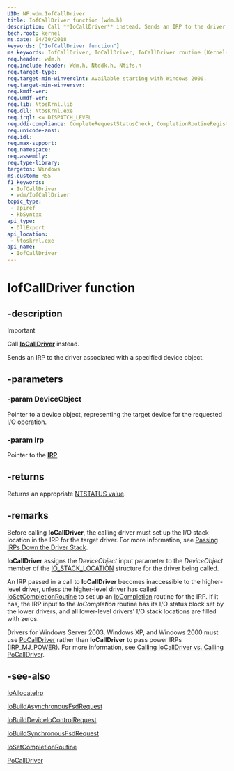 ```yaml
---
UID: NF:wdm.IofCallDriver
title: IofCallDriver function (wdm.h)
description: Call **IoCallDriver** instead. Sends an IRP to the driver associated with a specified device object.
tech.root: kernel
ms.date: 04/30/2018
keywords: ["IofCallDriver function"]
ms.keywords: IofCallDriver, IoCallDriver, IoCallDriver routine [Kernel-Mode Driver Architecture], k104_8579a946-2f96-455f-825c-c3f86caba99c.xml, kernel.iocalldriver, wdm/IoCallDriver
req.header: wdm.h
req.include-header: Wdm.h, Ntddk.h, Ntifs.h
req.target-type: 
req.target-min-winverclnt: Available starting with Windows 2000.
req.target-min-winversvr: 
req.kmdf-ver: 
req.umdf-ver: 
req.lib: NtosKrnl.lib
req.dll: NtosKrnl.exe
req.irql: <= DISPATCH_LEVEL
req.ddi-compliance: CompleteRequestStatusCheck, CompletionRoutineRegistered, DeleteDevice, ForwardedAtBadIrql, ForwardedAtBadIrqlAllocate, ForwardedAtBadIrqlFsdAsync, ForwardedAtBadIrqlFsdSync, IoAllocateForward, IoAllocateIrpSignalEventInCompletionTimeout, IoBuildDeviceControlWait, IoBuildDeviceControlWaitTimeout, IoBuildFsdForward, IoBuildSynchronousFsdRequestWait, IoBuildSynchronousFsdRequestWaitTimeout, IoSetCompletionRoutineExCheck, IrpProcessingComplete, LowerDriverReturn, MarkDevicePower, MarkingQueuedIrps, MarkIrpPending, MarkIrpPending2, MarkPower, MarkPowerDown, MarkQueryRelations, MarkStartDevice, PendedCompletedRequest, PendedCompletedRequest2, PendedCompletedRequest3, PendedCompletedRequestEx, PnpIrpCompletion, PowerDownFail, PowerUpFail, RemoveLockForward, RemoveLockForward2, RemoveLockForwardDeviceControl, RemoveLockForwardDeviceControl2, RemoveLockForwardDeviceControlInternal, RemoveLockForwardDeviceControlInternal2, RemoveLockForwardRead, RemoveLockForwardRead2, RemoveLockForwardWrite, RemoveLockForwardWrite2, RemoveLockMnRemove2, RemoveLockMnSurpriseRemove, RemoveLockQueryMnRemove, TargetRelationNeedsRef, WmiForward, HwStorPortProhibitedDDIs
req.unicode-ansi: 
req.idl: 
req.max-support: 
req.namespace: 
req.assembly: 
req.type-library: 
targetos: Windows
ms.custom: RS5
f1_keywords:
 - IofCallDriver
 - wdm/IofCallDriver
topic_type:
 - apiref
 - kbSyntax
api_type:
 - DllExport
api_location:
 - Ntoskrnl.exe
api_name:
 - IofCallDriver
---
```


# IofCallDriver function


## -description

> [!IMPORTANT]
> Call [**IoCallDriver**](./nf-wdm-iocalldriver.md) instead.

Sends an IRP to the driver associated with a specified device object.

## -parameters

### -param DeviceObject

Pointer to a device object, representing the target device for the requested I/O operation.

### -param Irp

Pointer to the [**IRP**](ns-wdm-_irp.md).

## -returns

Returns an appropriate [NTSTATUS value](/windows-hardware/drivers/kernel/ntstatus-values).

## -remarks

Before calling <b>IoCallDriver</b>, the calling driver must set up the I/O stack location in the IRP for the target driver. For more information, see <a href="/windows-hardware/drivers/kernel/passing-irps-down-the-driver-stack">Passing IRPs Down the Driver Stack</a>.

<b>IoCallDriver</b> assigns the <i>DeviceObject</i> input parameter to the <i>DeviceObject</i> member of the <a href="/windows-hardware/drivers/ddi/wdm/ns-wdm-_io_stack_location">IO_STACK_LOCATION</a> structure for the driver being called.

An IRP passed in a call to <b>IoCallDriver</b> becomes inaccessible to the higher-level driver, unless the higher-level driver has called <a href="/windows-hardware/drivers/ddi/wdm/nf-wdm-iosetcompletionroutine">IoSetCompletionRoutine</a> to set up an <a href="/windows-hardware/drivers/ddi/wdm/nc-wdm-io_completion_routine">IoCompletion</a> routine for the IRP. If it has, the IRP input to the <i>IoCompletion</i> routine has its I/O status block set by the lower drivers, and all lower-level drivers' I/O stack locations are filled with zeros.

Drivers for Windows Server 2003, Windows XP, and Windows 2000 must use <a href="/windows-hardware/drivers/ddi/ntifs/nf-ntifs-pocalldriver">PoCallDriver</a> rather than <b>IoCallDriver</b> to pass power IRPs (<a href="/windows-hardware/drivers/kernel/irp-mj-power">IRP_MJ_POWER</a>). For more information, see <a href="/windows-hardware/drivers/kernel/calling-iocalldriver-versus-calling-pocalldriver">Calling IoCallDriver vs. Calling PoCallDriver</a>.

## -see-also

<a href="/windows-hardware/drivers/ddi/wdm/nf-wdm-ioallocateirp">IoAllocateIrp</a>

<a href="/windows-hardware/drivers/ddi/wdm/nf-wdm-iobuildasynchronousfsdrequest">IoBuildAsynchronousFsdRequest</a>

<a href="/windows-hardware/drivers/ddi/wdm/nf-wdm-iobuilddeviceiocontrolrequest">IoBuildDeviceIoControlRequest</a>

<a href="/windows-hardware/drivers/ddi/wdm/nf-wdm-iobuildsynchronousfsdrequest">IoBuildSynchronousFsdRequest</a>

<a href="/windows-hardware/drivers/ddi/wdm/nf-wdm-iosetcompletionroutine">IoSetCompletionRoutine</a>

<a href="/windows-hardware/drivers/ddi/ntifs/nf-ntifs-pocalldriver">PoCallDriver</a>

